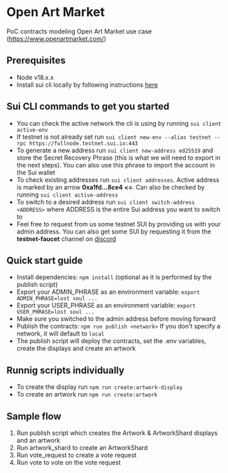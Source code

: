 # Open Art Market
PoC contracts modeling Open Art Market use case (https://www.openartmarket.com/)

## Prerequisites
- Node v18.x.x
- Install sui cli locally by following instructions [here](https://docs.sui.io/build/install)

## Sui CLI commands to get you started
- You can check the active network the cli is using by running `sui client active-env`
- If testnet is not already set run `sui client new-env --alias testnet --rpc https://fullnode.testnet.sui.io:443`
- To generate a new address run `sui client new-address ed25519` and store the Secret Recovery Phrase (this is what we will need to export in the next steps). You can also use this phrase to import the account in the Sui wallet
- To check existing addresses run `sui client addresses`. Active address is marked by an arrow **0xa1fd...8ce4 <=**. Can also be checked by running `sui client active-address`
- To switch to a desired address run `sui client switch-address <ADDRESS>` where ADDRESS is the entire Sui address you want to switch to
- Feel free to request from us some testnet SUI by providing us with your admin address. You can also get some SUI by requesting it from the **testnet-faucet** channel on [discord](https://discord.gg/sui)

## Quick start guide
- Install dependencies: `npm install` (optional as it is performed by the publish script)
- Export your ADMIN_PHRASE as an environment variable: `export ADMIN_PHRASE=lost soul ...`
- Export your USER_PHRASE as an environment variable: `export USER_PHRASE=lost soul ...`
- Make sure you switched to the admin address before moving forward
- Publish the contracts: `npm run publish <network>` If you don't specify a network, it will default to `local` 
- The publish script will deploy the contracts, set the .env variables, create the displays and create an artwork

## Runnig scripts individually
- To create the display run `npm run create:artwork-display`
- To create an artwork run `npm run create:artwork`

## Sample flow
1. Run publish script which creates the Artwork & ArtworkShard displays and an artwork
1. Run artwork_shard to create an ArtworkShard
1. Run vote_request to create a vote request
1. Run vote to vote on the vote request